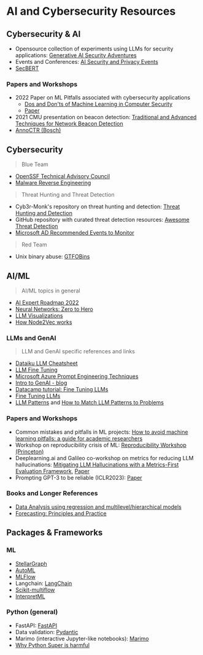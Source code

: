 # AI and Cybersecurity Resources
## Cybersecurity & AI 
-  Opensource collection of experiments using LLMs for security applications: [Generative AI Security Adventures](https://otrf.github.io/GenAI-Security-Adventures/README.html#contributing)
-  Events and Conferences: [AI Security and Privacy Events](https://github.com/ZhengyuZhao/AI-Security-and-Privacy-Events)
-  [SecBERT](https://huggingface.co/jackaduma/SecBERT)
### Papers and Workshops 
- 2022 Paper on ML Pitfalls associated with cybersecurity applications
  - [Dos and Don'ts of Machine Learning in Computer Security](https://dodo-mlsec.org)
  - [Paper](https://www.usenix.org/system/files/sec22-arp.pdf) 
- 2021 CMU presentation on beacon detection: [Traditional and Advanced Techniques for Network Beacon Detection](https://www.cylab.cmu.edu/_files/documents/2021-partners-conference/dustin-updyke-tom-podnar.pdf)
- [AnnoCTR (Bosch)](https://github.com/boschresearch/anno-ctr-lrec-coling-2024/)

## Cybersecurity
> Blue Team
- [OpenSSF Technical Advisory Council](https://github.com/ossf/tac?tab=readme-ov-file)
- [Malware Reverse Engineering](https://github.com/Dump-GUY/Malware-analysis-and-Reverse-engineering)
> Threat Hunting and Threat Detection 
-  Cyb3r-Monk's repository on threat hunting and detection: [Threat Hunting and Detection](https://github.com/Cyb3r-Monk/Threat-Hunting-and-Detection/tree/main)
-  GitHub repository with curated threat detection resources: [Awesome Threat Detection](https://github.com/0x4D31/awesome-threat-detection)
-  [Microsoft AD Recommended Events to Monitor](https://learn.microsoft.com/en-us/windows-server/identity/ad-ds/plan/appendix-l--events-to-monitor)
> Red Team
- Unix binary abuse: [GTFOBins](https://gtfobins.github.io/)
  
  
## AI/ML
> AI/ML topics in general
- [AI Expert Roadmap 2022](https://i.am.ai/roadmap/#data-science-roadmap)
- [Neural Networks: Zero to Hero](https://karpathy.ai/zero-to-hero.html)
- [LLM Visualizations](https://bbycroft.net/llm)
- [How Node2Vec works](https://memgraph.com/blog/how-node2vec-works)
### LLMs and GenAI
> LLM and GenAI specific references and links
- [Dataiku LLM Cheatsheet](https://content.dataiku.com/the-llm-cheatsheet-bundle)
- [LLM Fine Tuning](https://bdtechtalks.com/2023/07/10/llm-fine-tuning/)
- [Microsoft Azure Prompt Engineering Techniques](https://learn.microsoft.com/en-us/azure/ai-services/openai/concepts/advanced-prompt-engineering?pivots=programming-language-chat-completions)
- [Intro to GenAI - blog](https://www.lorcandempsey.net/intro-gen-ai/)
- [Datacamp tutorial: Fine Tuning LLMs](https://www.datacamp.com/tutorial/fine-tuning-large-language-models)
- [Fine Tuning LLMs](https://www.turing.com/resources/finetuning-large-language-models)
- [LLM Patterns](https://eugeneyan.com/writing/llm-patterns/) and [How to Match LLM Patterns to Problems](https://eugeneyan.com/writing/llm-problems/)
### Papers and Workshops
- Common mistakes and pitfalls in ML projects: [How to avoid machine learning pitfalls: a guide for academic researchers](https://arxiv.org/pdf/2108.02497) 
- Workshop on reproducibility crisis of ML: [Reproducibility Workshop (Princeton)](https://sites.google.com/princeton.edu/rep-workshop/) 
- Deeplearning.ai and Galileo co-workshop on metrics for reducing LLM hallucinations: [Mitigating LLM Hallucinations with a Metrics-First Evaluation Framework](https://www.youtube.com/watch?v=u1pNrsR1txA), [Paper](https://www.rungalileo.io/blog/chainpoll)
- Prompting GPT-3 to be reliable (ICLR2023): [Paper](https://openreview.net/pdf?id=98p5x51L5af)
### Books and Longer References
- [Data Analysis using regression and multilevel/hierarchical models](http://www.stat.columbia.edu/~gelman/arm/contents.pdf)
- [Forecasting: Principles and Practice](https://otexts.com/fpp2/)

## Packages & Frameworks
### ML 
- [StellarGraph](https://stellargraph.readthedocs.io/en/stable/README.html#introduction) 
- [AutoML](https://www.automl.org) 
- [MLFlow](https://mlflow.org/#features)
- Langchain: [LangChain](https://python.langchain.com/v0.2/docs/introduction/)
- [Scikit-multiflow](https://scikit-multiflow.github.io)
- [InterpretML](https://github.com/interpretml/interpret)  
### Python (general) 
- FastAPI: [FastAPI](https://fastapi.tiangolo.com)
- Data validation: [Pydantic](https://docs.pydantic.dev/2.7/)
- Marimo (interactive Jupyter-like notebooks): [Marimo](https://github.com/marimo-team/marimo)
- [Why Python Super is harmful](https://fuhm.net/super-harmful/)
